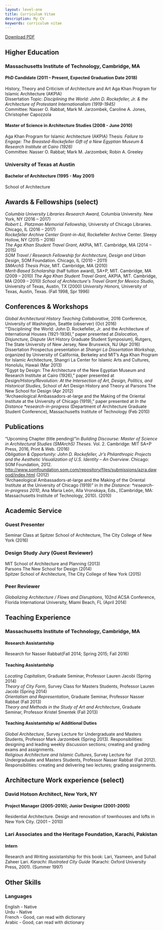 ```yaml
---
layout: level-one
title: Curriculum Vitae
description: My CV
keywords: curriculum vitae
---
```


<a href="AzraDawood_CV.pdf" class="button tiny hollow"><i class="fa fa-file-pdf-o"></i> Download PDF</a>

## Higher Education

### Massachusetts Institute of Technology, Cambridge, MA

#### PhD Candidate (2011 – Present, Expected Graduation Date 2018)
History, Theory and Criticism of Architecture and Art
Aga Khan Program for Islamic Architecture (AKPIA)  
Dissertation Topic: _Disciplining the World: John D. Rockefeller, Jr. &amp; the Architecture of Protestant Internationalism (1919-1945)_  
Committee: Nasser O. Rabbat, Mark M. Jarzombek, Caroline A. Jones, Christopher Capozzola

#### Master of Science in Architecture Studies (2008 - June 2010)  
Aga Khan Program for Islamic Architecture (AKPIA)
Thesis: _Failure to Engage: The Breasted-Rockefeller Gift of a New Egyptian Museum &amp; Research Institute at Cairo (1926)_  
Committee: Nasser O. Rabbat; Mark M. Jarzombek; Robin A. Greeley


### University of Texas at Austin

#### Bachelor of Architecture (1995 - May 2001)  
School of Architecture

## Awards &amp; Fellowships (select)

_Columbia University Libraries Research Award,_ Columbia University. New York, NY (2016 – 2017)  
_Robert L. Platzman Memorial Fellowship,_ University of Chicago Libraries. Chicago, IL (2016 – 2017)  
_Rockefeller Archive Center Grant-in-Aid_, Rockefeller Archive Center. Sleepy Hollow, NY (2015 – 2016)  
_The Aga Khan Student Travel Grant_, AKPIA, MIT. Cambridge, MA (2014 – 2015)  
_SOM Travel / Research Fellowship for Architecture, Design and Urban Design_, SOM Foundation. Chicago, IL (2010 – 2011)  
_SMArchS Thesis Prize_, MIT. Cambridge, MA (2010)  
_Merit-Based Scholarship_ (half tuition award)_,_ SA+P, MIT. Cambridge, MA (2009 – 2010)
_The Aga Khan Student Travel Grant,_ AKPIA, MIT. Cambridge, MA (2009 – 2010)
_School of Architecture&#39;s Travel Grant for Mexico Studio,_ University of Texas, Austin, TX (2000)
_University Honors,_ University of Texas, Austin, Texas. (Fall 1998, Spr 1996)

## Conferences &amp; Workshops
_Global Architectural History Teaching Collaborative,_ 2016 Conference, University of Washington, Seattle (observer) (Oct 2016)  
&ldquo;&lsquo;Disciplining&rsquo; the World: John D. Rockefeller, Jr. and the Architecture of International Houses (1921-1936),&rdquo; paper presented at _Dislocation, Disjuncture, Dispute_ (Art History Graduate Student Symposium), Rutgers, The State University of New Jersey, New Brunswick, NJ (Apr 2016)  
Dissertation Prospectus presentation at _Shangri La Dissertation Workshop_, organized by University of California, Berkeley and MIT&rsquo;s Aga Khan Program for Islamic Architecture, Shangri La Center for Islamic Arts and Cultures, Honolulu, Hawaii (Mar 2013)  
&ldquo;Egypt by Design: The Architecture of the New Egyptian Museum and Research Institute at Cairo (1926),&rdquo; paper presented at _Design/History/Revolution: At the Intersection of Art, Design, Politics, and Historical Studies_, School of Art Design History and Theory at Parsons The New School for Design (Apr 2012)  
&ldquo;Archaeological Ambassadors-at-large and the Making of the Oriental Institute at the University of Chicago (1919),&rdquo; paper presented at _In the Distance \*research-in-progress_ (Department of Architecture Graduate Student Conference), Massachusetts Institute of Technology (Feb 2010)  

## Publications
&ldquo;Upcoming Chapter (title pending)&rdquo;in _Building Discourse: Master of Science in Architectural Studies (SMArchS) Theses._ Vol. 2. Cambridge: MIT SA+P Press, 2016, Print &amp; Web. (2016)  
_Obligation &amp; Opportunity: John D. Rockefeller, Jr&rsquo;s Philanthropic Projects and the Aesthetic Visualization of U.S. Identity – An Overview_. Chicago: SOM Foundation, 2012. http://www.somfoundation.som.com/repository/files/submissions/azra.dawood/index.html (2012)  
&ldquo;Archaeological Ambassadors-at-large and the Making of the Oriental Institute at the University of Chicago (1919)&rdquo; in _In the Distance: \*research-in-progress 2010_, Ana Maria León, Alla Vronskaya, Eds., (Cambridge, MA: Massachusetts Institute of Technology, 2010). (2010)  

## Academic Service

### Guest Presenter
Seminar Class at Spitzer School of Architecture, The City College of New York (2016)

### Design Study Jury (Guest Reviewer)
MIT School of Architecture and Planning (2013)  
Parsons The New School for Design (2014)  
Spitzer School of Architecture, The City College of New York (2015)

### Peer Reviewer
 _Globalizing Architecture / Flows and Disruptions_, 102nd ACSA Conference, Florida International University, Miami Beach, FL (April 2014)

## Teaching Experience

### Massachusetts Institute of Technology, Cambridge, MA

#### Research Assistantship
Research for Nasser Rabbat(Fall 2014; Spring 2015; Fall 2016)

#### Teaching Assistantship
_Locating Capitalism_, Graduate Seminar, Professor Lauren Jacobi (Spring 2014)  
_Theory of City Form_, Survey Class for Masters Students, Professor Lauren Jacobi (Spring 2014)  
_Orientalism and Representation_, Graduate Seminar, Professor Nasser Rabbat (Fall 2013)  
_Theory and Methods in the Study of Art and Architecture_, Graduate Seminar, Professor Kristel Smentek (Fall 2013)

#### Teaching Assistantship w/ Additional Duties
_Global Architecture_, Survey Lecture for Undergraduate and Masters Students, Professor Mark Jarzombek (Spring 2013). Responsibilities: designing and leading weekly discussion sections; creating and grading exams and assignments.  
_Religious Architecture and Islamic Cultures_, Survey Lecture for Undergraduate and Masters Students, Professor Nasser Rabbat (Fall 2012). Responsibilities: creating and delivering two lectures; grading assignments.

## Architecture Work experience (select)

### David Hotson Architect, New York, NY

#### Project Manager (2005-2010); Junior Designer (2001-2005)
Residential Architecture. Design and renovation of townhouses and lofts in New York City. (2001 – 2010)

### Lari Associates and the Heritage Foundation, Karachi, Pakistan

#### Intern
Research and Writing assistantship for this book: Lari, Yasmeen, and Suhail Zaheer Lari. _Karachi: Illustrated City Guide_ (Karachi: Oxford University Press, 2001). (Summer 1997)

## Other Skills

### Languages
English - Native  
Urdu - Native  
French - Good, can read with dictionary  
Arabic - Good, can read with dictionary  
